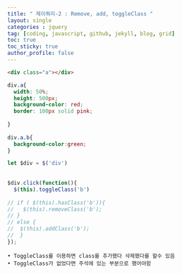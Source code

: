 ```yaml
---
title: " 제이쿼리-2 : Remove, add, toggleClass "
layout: single
categories : jquery
tag: [coding, javascript, github, jekyll, blog, grid]
toc: true
toc_sticky: true
author_profile: false
---
```


```html
<div class="a"></div>
```

```css
div.a{
  width: 50%;
  height: 500px;
  background-color: red;
  border: 100px solid pink;
  
}
 
div.a.b{
  background-color:green;
}
```

```js
let $div = $('div')
 
 
$div.click(function(){
  $(this).toggleClass('b')
 
// if ( $(this).hasClass('b')){
//   $(this).removeClass('b');
// }
// else {
//  $(this).addClass('b');
//  }
});

```

	• ToggleClass를 이용하면 class를 추가했다 삭제했다를 할수 있음
	• ToggleClass가 없었다면 주석에 있는 부분으로 했어야함



<p>
<img width="https://user-images.githubusercontent.com/111720411/209887631-057e56f8-f10b-4806-b9d1-92e37759533b.gif">
</p>





